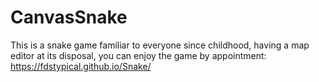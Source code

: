# CanvasSnake
This is a snake game familiar to everyone since childhood, having a map editor at its disposal, you can enjoy the game by appointment: https://fdstypical.github.io/Snake/
